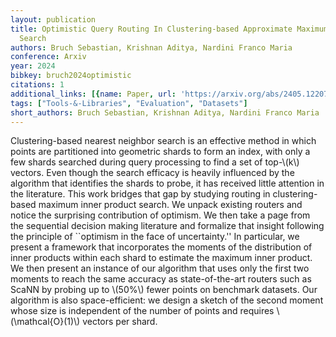 ```yaml
---
layout: publication
title: Optimistic Query Routing In Clustering-based Approximate Maximum Inner Product
  Search
authors: Bruch Sebastian, Krishnan Aditya, Nardini Franco Maria
conference: Arxiv
year: 2024
bibkey: bruch2024optimistic
citations: 1
additional_links: [{name: Paper, url: 'https://arxiv.org/abs/2405.12207'}]
tags: ["Tools-&-Libraries", "Evaluation", "Datasets"]
short_authors: Bruch Sebastian, Krishnan Aditya, Nardini Franco Maria
---
```

Clustering-based nearest neighbor search is an effective method in which
points are partitioned into geometric shards to form an index, with only a few
shards searched during query processing to find a set of top-\\(k\\) vectors. Even
though the search efficacy is heavily influenced by the algorithm that
identifies the shards to probe, it has received little attention in the
literature. This work bridges that gap by studying routing in clustering-based
maximum inner product search. We unpack existing routers and notice the
surprising contribution of optimism. We then take a page from the sequential
decision making literature and formalize that insight following the principle
of ``optimism in the face of uncertainty.'' In particular, we present a
framework that incorporates the moments of the distribution of inner products
within each shard to estimate the maximum inner product. We then present an
instance of our algorithm that uses only the first two moments to reach the
same accuracy as state-of-the-art routers such as ScaNN by probing up to \\(50%\\)
fewer points on benchmark datasets. Our algorithm is also space-efficient: we
design a sketch of the second moment whose size is independent of the number of
points and requires \\(\mathcal\{O\}(1)\\) vectors per shard.